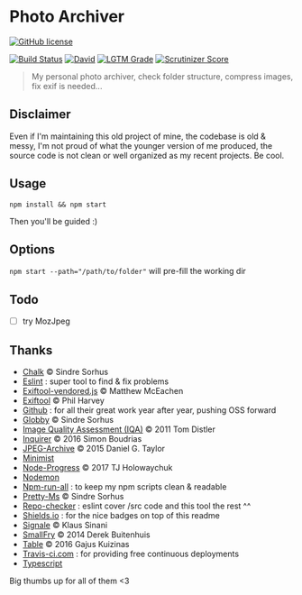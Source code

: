 # Photo Archiver

[![GitHub license](https://img.shields.io/github/license/shuunen/photo-archiver.svg?color=informational)](https://github.com/Shuunen/photo-archiver/blob/master/LICENSE)

[![Build Status](https://travis-ci.com/Shuunen/photo-archiver.svg?branch=master)](https://travis-ci.com/Shuunen/photo-archiver)
[![David](https://img.shields.io/david/shuunen/photo-archiver.svg)](https://david-dm.org/shuunen/photo-archiver)
[![LGTM Grade](https://img.shields.io/lgtm/grade/javascript/github/Shuunen/photo-archiver.svg)](https://lgtm.com/projects/g/Shuunen/photo-archiver)
[![Scrutinizer Score](https://scrutinizer-ci.com/g/Shuunen/photo-archiver/badges/quality-score.png?b=master)](https://scrutinizer-ci.com/g/Shuunen/photo-archiver)

> My personal photo archiver, check folder structure, compress images, fix exif is needed...

## Disclaimer

Even if I'm maintaining this old project of mine, the codebase is old & messy, I'm not proud of what the younger version of me produced, the source code is not clean or well organized as my recent projects. Be cool.

## Usage

`npm install && npm start`

Then you'll be guided :)

## Options

`npm start --path="/path/to/folder"` will pre-fill the working dir

## Todo

- [ ] try MozJpeg

## Thanks

- [Chalk](https://github.com/chalk/chalk) © Sindre Sorhus
- [Eslint](https://eslint.org) : super tool to find & fix problems
- [Exiftool-vendored.js](https://github.com/mceachen/exiftool-vendored.js) © Matthew McEachen
- [Exiftool](http://owl.phy.queensu.ca/~phil/exiftool/index.html) © Phil Harvey
- [Github](https://github.com) : for all their great work year after year, pushing OSS forward
- [Globby](https://github.com/sindresorhus/globby) © Sindre Sorhus
- [Image Quality Assessment (IQA)](http://tdistler.com) © 2011 Tom Distler
- [Inquirer](https://github.com/SBoudrias/Inquirer.js) © 2016 Simon Boudrias
- [JPEG-Archive](https://github.com/danielgtaylor/jpeg-archive) © 2015 Daniel G. Taylor
- [Minimist](https://github.com/substack/minimist)
- [Node-Progress](https://github.com/visionmedia/node-progress) © 2017 TJ Holowaychuk
- [Nodemon](https://github.com/remy/nodemon)
- [Npm-run-all](https://github.com/mysticatea/npm-run-all) : to keep my npm scripts clean & readable
- [Pretty-Ms](https://github.com/sindresorhus/pretty-ms) © Sindre Sorhus
- [Repo-checker](https://github.com/Shuunen/repo-checker) : eslint cover /src code and this tool the rest ^^
- [Shields.io](https://shields.io) : for the nice badges on top of this readme
- [Signale](https://github.com/klauscfhq/signale) © Klaus Sinani
- [SmallFry](https://github.com/dwbuiten/smallfry) © 2014 Derek Buitenhuis
- [Table](https://github.com/gajus/table) © 2016 Gajus Kuizinas
- [Travis-ci.com](https://travis-ci.com) : for providing free continuous deployments
- [Typescript](https://github.com/Microsoft/TypeScript)

Big thumbs up for all of them <3
